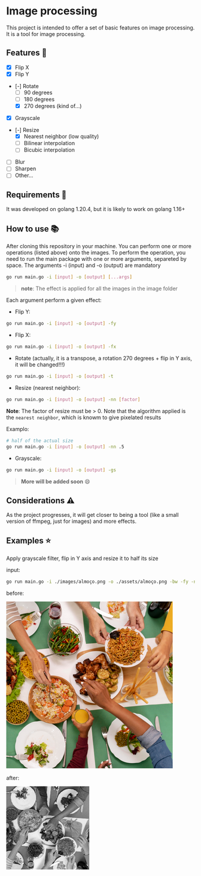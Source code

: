 # Image processing

This project is intended to offer a set of basic features on image processing. It is a tool for image processing.

## Features 🌟

- [X] Flip X
- [X] Flip Y
- [-] Rotate 
  - [ ] 90 degrees
  - [ ] 180 degrees
  - [X] 270 degrees (kind of...)
- [X] Grayscale
- [-] Resize
  - [X] Nearest neighbor (low quality)
  - [ ] Bilinear interpolation
  - [ ] Bicubic interpolation
- [ ] Blur
- [ ] Sharpen
- [ ] Other...

## Requirements 🔎

It was developed on golang 1.20.4, but it is likely to work on golang 1.16+

## How to use :books:

After cloning this repository in your machine. You can perform one or more operations (listed above) onto the images. To perform the operation, you need to run the main package with one or more arguments, separeted by space.
The arguments -i (input) and -o (output) are mandatory

```sh
go run main.go -i [input] -o [output] [...args]
```

> **note**: The effect is applied for all the images in the image folder

Each argument perform a given effect:

- Flip Y:

```sh
go run main.go -i [input] -o [output] -fy
```

- Flip X:

```sh
go run main.go -i [input] -o [output] -fx
```

- Rotate (actually, it is a transpose, a rotation 270 degrees + flip in Y axis, it will be changed!!!)

```sh
go run main.go -i [input] -o [output] -t
```

- Resize (nearest neighbor):

```sh
go run main.go -i [input] -o [output] -nn [factor]
```

**Note**: The factor of resize must be > 0. Note that the algorithm applied is the `nearest neighbor`, which is knowm to give pixelated results

Examplo:

```sh
# half of the actual size
go run main.go -i [input] -o [output] -nn .5
```

- Grayscale:

```sh
go run main.go -i [input] -o [output] -gs
```

> **More will be added soon** 😄

## Considerations ⚠️

As the project progresses, it will get closer to being a tool (like a small version of ffmpeg, just for images) and more effects.

## Examples ⭐

Apply grayscale filter, flip in Y axis and resize it to half its size

input:
```sh
go run main.go -i ./images/almoço.png -o ./assets/almoço.png -bw -fy -nn .5
```

before:

![lunch before effects](./images/almoço.png)

after:

![lunch after effects](./assets/almoço.png)